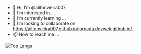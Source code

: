 - 👋 Hi, I’m @ailtonvieira007
- 👀 I’m interested in ...
- 🌱 I’m currently learning ...
- 💞️ I’m looking to collaborate on https://ailtonvieira007.github.io/jornada.devwek.github.io/...
- 📫 How to reach me ...

<!---
ailtonvieira007/ailtonvieira007 is a ✨ special ✨ repository because its `README.md` (this file) appears on your GitHub profile.
You can click the Preview link to take a look at your changes.
https://ailtonvieira007.github.io/jornada.devwek.github.io/
--->
[![Top Langs](https://github-readme-stats.vercel.app/api/top-langs/?username=anuraghazra&exclude_repo=github-readme-stats,anuraghazra.github.io)](https://github.com/anuraghazra/github-readme-stats)
